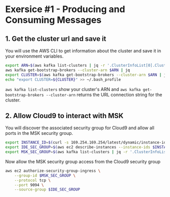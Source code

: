 # Exersice #1 - Producing and Consuming Messages

## 1. Get the cluster url and save it

You will use the AWS CLI to get information about the cluster and save it in your environment variables.

```bash
export ARN=$(aws kafka list-clusters | jq -r '.ClusterInfoList[0].ClusterArn')
aws kafka get-bootstrap-brokers --cluster-arn $ARN | jq
export CLUSTER=$(aws kafka get-bootstrap-brokers --cluster-arn $ARN | jq -r '.BootstrapBrokerStringTls')
echo "export CLUSTER=${CLUSTER}" >> ~/.bash_profile
```

``aws kafka list-clusters`` show your cluster's ARN and ``aws kafka get-bootstrap-brokers --cluster-arn`` returns the URL connection string for the cluster.

## 2. Allow Cloud9 to interact with MSK

You will discover the associated security group for Cloud9 and allow all ports in the MSK security group.

```bash
export INSTANCE_ID=$(curl -s 169.254.169.254/latest/dynamic/instance-identity/document | jq -r '.instanceId')
export IDE_SEC_GROUP=$(aws ec2 describe-instances --instance-ids $INSTANCE_ID | jq -r '.Reservations[0].Instances[0].SecurityGroups[0].GroupId')
export MSK_SEC_GROUP=$(aws kafka list-clusters | jq -r '.ClusterInfoList[0].BrokerNodeGroupInfo.SecurityGroups[0]')
```

Now allow the MSK security group access from the Cloud9 security group

```bash
aws ec2 authorize-security-group-ingress \
    --group-id $MSK_SEC_GROUP \
    --protocol tcp \
    --port 9094 \
    --source-group $IDE_SEC_GROUP
```